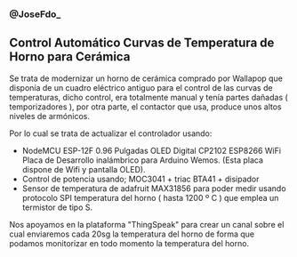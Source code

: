 
### @JoseFdo_

##  Control Automático Curvas de Temperatura de Horno para Cerámica
Se trata de modernizar un horno de cerámica comprado por Wallapop que disponía de un cuadro eléctrico antiguo para el control de las curvas de temperaturas, dicho control, era totalmente manual y tenía partes dañadas ( temporizadores ), por otra parte, el contactor que usa, produce unos altos niveles de armónicos.

Por lo cual se trata de actualizar el controlador usando:

- NodeMCU ESP-12F 0.96 Pulgadas OLED Digital CP2102 ESP8266 WiFi Placa de Desarrollo inalámbrico para Arduino Wemos. (Esta placa dispone de Wifi y pantalla OLED).
- Control de potencia usando; MOC3041 + triac BTA41 + disipador
- Sensor de temperatura de adafruit MAX31856 para poder medir usando protocolo SPI temperatura del horno ( hasta 1200 º C ) que emplea un termistor de tipo S.

Nos apoyamos en la plataforma "ThingSpeak" para crear un canal sobre el cual enviaremos cada 20sg la temperatura del horno de forma que podamos monitorizar en todo momento la temperatura del horno.
